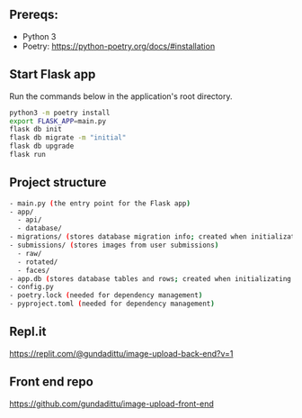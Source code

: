 ## Prereqs:
- Python 3
- Poetry: https://python-poetry.org/docs/#installation

## Start Flask app
Run the commands below in the application's root directory.
```bash
python3 -m poetry install
export FLASK_APP=main.py
flask db init
flask db migrate -m "initial"
flask db upgrade
flask run
```

## Project structure
```bash
- main.py (the entry point for the Flask app)
- app/
  - api/
  - database/
- migrations/ (stores database migration info; created when initializating db)
- submissions/ (stores images from user submissions)
  - raw/
  - rotated/
  - faces/
- app.db (stores database tables and rows; created when initializating db)
- config.py
- poetry.lock (needed for dependency management)
- pyproject.toml (needed for dependency management)
```

## Repl.it
https://replit.com/@gundadittu/image-upload-back-end?v=1

## Front end repo
https://github.com/gundadittu/image-upload-front-end
